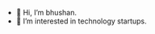 - 👋 Hi, I’m bhushan.
- 👀 I’m interested in technology startups.
<!---
bhushanpipare/bhushanpipare is a ✨ special ✨ repository because its `README.md` (this file) appears on your GitHub profile.
You can click the Preview link to take a look at your changes.
--->

